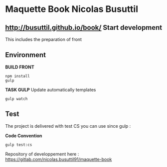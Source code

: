 Maquette Book Nicolas Busuttil
==============================
<http://busuttil.github.io/book/>
Start development
-----------------

This includes the preparation of front

Environment
-----------

**BUILD FRONT**
```shell
npm install
gulp
```


**TASK GULP**
Update automatically templates
```shell
gulp watch
```

Test
----
The project is delivered with  test CS you can use since gulp :

**Code Convention**
```shell
gulp test:cs
```


Repository of developpement here : <https://gitlab.com/nicolas.busuttil91/maquette-book>
